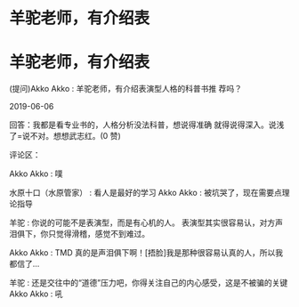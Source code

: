 # 羊驼老师，有介绍表

# 羊驼老师，有介绍表

(提问)Akko Akko : 羊驼老师，有介绍表演型人格的科普书推 荐吗？

2019-06-06

回答：我都是看专业书的，人格分析没法科普，想说得准确 就得说得深入。说浅了=说不对。想想武志红。(0 赞)

评论区：

Akko Akko : 噗

水原十口（水原管家） : 看人是最好的学习 Akko Akko : 被坑哭了，现在需要点理论指导

羊驼 : 你说的可能不是表演型，而是有心机的人。 表演型其实很容易认，对方声泪俱下，你只觉得滑稽，感觉不到难过。

Akko Akko : TMD 真的是声泪俱下啊！[捂脸]我是那种很容易认真的人，所以我都信了...

羊驼 : 还是交往中的“道德”压力吧，你得关注自己的内心感受，这是不被骗的关键 Akko Akko : 吼